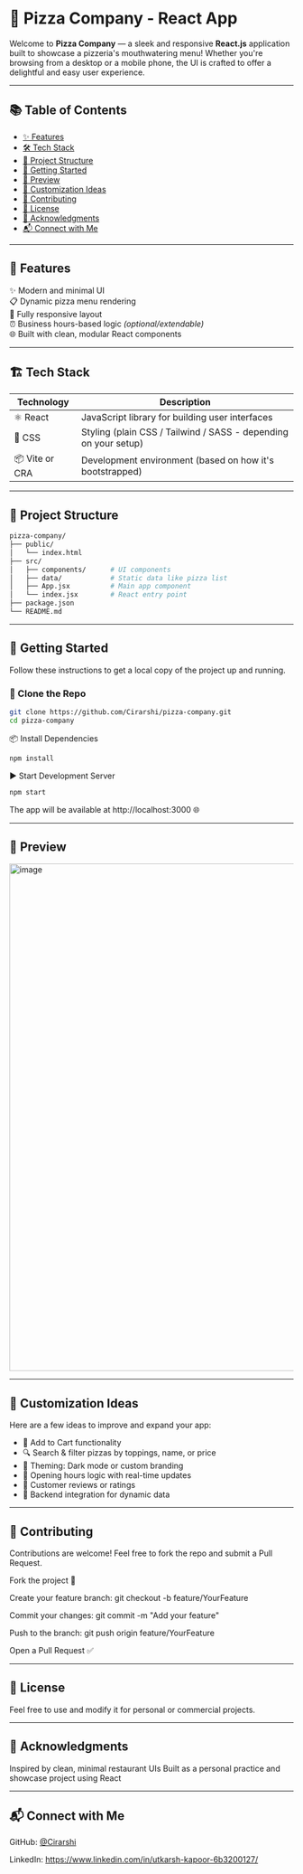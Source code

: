 # 🍕 Pizza Company - React App

Welcome to **Pizza Company** — a sleek and responsive **React.js** application built to showcase a pizzeria's mouthwatering menu! Whether you're browsing from a desktop or a mobile phone, the UI is crafted to offer a delightful and easy user experience.

---

## 📚 Table of Contents

- [✨ Features](#-features) 
- [🛠️ Tech Stack](#-tech-stack)  
- [📁 Project Structure](#-project-structure)  
- [🚀 Getting Started](#️-getting-started)
- [📸 Preview](#-preview)
- [🌟 Customization Ideas](#-customization-ideas)
- [🤝 Contributing](#-contributing)  
- [📄 License](#-license)  
- [🙏 Acknowledgments](#-acknowledgments)
- [📬 Connect with Me](#-connect-with-me)

---

## 🧩 Features

✨ Modern and minimal UI  
📋 Dynamic pizza menu rendering  
📱 Fully responsive layout  
⏰ Business hours-based logic *(optional/extendable)*  
🌐 Built with clean, modular React components  

---

## 🏗️ Tech Stack

| Technology | Description |
|------------|-------------|
| ⚛️ React   | JavaScript library for building user interfaces |
| 🎨 CSS     | Styling (plain CSS / Tailwind / SASS - depending on your setup) |
| 📦 Vite or CRA | Development environment (based on how it's bootstrapped) |

---

## 📁 Project Structure

```bash
pizza-company/
├── public/
│   └── index.html
├── src/
│   ├── components/      # UI components
│   ├── data/            # Static data like pizza list
│   ├── App.jsx          # Main app component
│   └── index.jsx        # React entry point
├── package.json
└── README.md
```
---

## 🚀 Getting Started

Follow these instructions to get a local copy of the project up and running.

### 🔁 Clone the Repo

```bash
git clone https://github.com/Cirarshi/pizza-company.git
cd pizza-company
```

📦 Install Dependencies
```bash
npm install
```

▶️ Start Development Server
```bash
npm start
```

The app will be available at http://localhost:3000
 🌐

 ---

## 📸 Preview

<img width="1896" height="898" alt="image" src="https://github.com/user-attachments/assets/9a6432ac-3cfb-4ce2-9a14-db587aa72693" />

---

## 🌟 Customization Ideas

Here are a few ideas to improve and expand your app:

- 🛒 Add to Cart functionality
- 🔍 Search & filter pizzas by toppings, name, or price
- 🌈 Theming: Dark mode or custom branding
- 📆 Opening hours logic with real-time updates
- 💬 Customer reviews or ratings
- 🔌 Backend integration for dynamic data

---

## 🤝 Contributing

Contributions are welcome! Feel free to fork the repo and submit a Pull Request.

Fork the project 🍴

Create your feature branch: git checkout -b feature/YourFeature

Commit your changes: git commit -m "Add your feature"

Push to the branch: git push origin feature/YourFeature

Open a Pull Request ✅

---

## 📄 License
Feel free to use and modify it for personal or commercial projects.

---

## 🙌 Acknowledgments
Inspired by clean, minimal restaurant UIs
Built as a personal practice and showcase project using React

---

## 📬 Connect with Me
GitHub: [@Cirarshi](https://github.com/Cirarshi)

LinkedIn: https://www.linkedin.com/in/utkarsh-kapoor-6b3200127/


